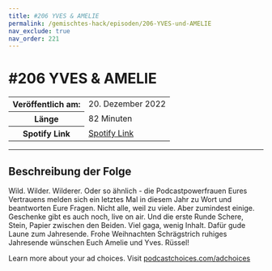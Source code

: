 ```yaml
---
title: #206 YVES & AMELIE
permalink: /gemischtes-hack/episoden/206-YVES-und-AMELIE
nav_exclude: true
nav_order: 221
---
```


# #206 YVES & AMELIE
<table class="resp-table dcf-table dcf-table-responsive dcf-table-bordered dcf-table-striped dcf-w-100%">
                    <tbody>
                        <tr>
                            <th scope="row">Veröffentlich am:</th>
                            <td data-label="Veröffentlich am:">20. Dezember 2022</td>
                        </tr>
                        <tr>
                            <th scope="row">Länge </th>
                            <td data-label="Länge ">82 Minuten</td>
                        </tr><tr>
                                <th scope="row">Spotify Link</th>
                                <td data-label="Spotify Link"><a href="https://open.spotify.com/episode/4tI76AevfunAQhvAdkSQWW">Spotify Link</a></td>
                            </tr></tbody>
                </table>

***

## Beschreibung der Folge

<div>
<p>Wild. Wilder. Wilderer. Oder so ähnlich - die Podcastpowerfrauen Eures Vertrauens melden sich ein letztes Mal in diesem Jahr zu Wort und beantworten Eure Fragen. Nicht alle, weil zu viele. Aber zumindest einige. Geschenke gibt es auch noch, live on air. Und die erste Runde Schere, Stein, Papier zwischen den Beiden. Viel gaga, wenig Inhalt. Dafür gude Laune zum Jahresende. Frohe Weihnachten Schrägstrich ruhiges Jahresende wünschen Euch Amelie und Yves. Rüssel!</p><p> </p><p>Learn more about your ad choices. Visit <a href="https://podcastchoices.com/adchoices" rel="nofollow">podcastchoices.com/adchoices</a></p>  
</div>


